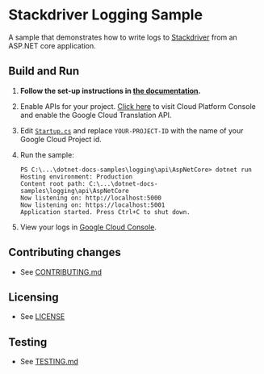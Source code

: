 # Stackdriver Logging Sample

A sample that demonstrates how to write logs to
[Stackdriver](https://cloud.google.com/logging/)
from an ASP.NET core application.

## Build and Run

1.  **Follow the set-up instructions in [the documentation](https://cloud.google.com/dotnet/docs/setup).**

2.  Enable APIs for your project.
    [Click here](https://console.cloud.google.com/flows/enableapi?apiid=logging.googleapis.com&showconfirmation=true)
    to visit Cloud Platform Console and enable the Google Cloud Translation API.

3.  Edit [`Startup.cs`](./Startup.cs) and replace `YOUR-PROJECT-ID` with the
    name of your Google Cloud Project id.

4.  Run the sample:
    ```
    PS C:\...\dotnet-docs-samples\logging\api\AspNetCore> dotnet run
    Hosting environment: Production
    Content root path: C:\...\dotnet-docs-samples\logging\api\AspNetCore
    Now listening on: http://localhost:5000
    Now listening on: https://localhost:5001
    Application started. Press Ctrl+C to shut down.
	```

5.  View your logs in [Google Cloud Console](https://console.cloud.google.com/logs/viewer?resource=global).

## Contributing changes

* See [CONTRIBUTING.md](../../../CONTRIBUTING.md)

## Licensing

* See [LICENSE](../../../LICENSE)

## Testing

* See [TESTING.md](../../../TESTING.md)
